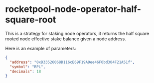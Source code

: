 # rocketpool-node-operator-half-square-root

This is a strategy for staking node operators, it returns the half square rooted node effective stake balance given a node address.

Here is an example of parameters:

```json
{
  "address": "0xD33526068D116cE69F19A9ee46F0bd304F21A51f",
  "symbol": "RPL",
  "decimals": 18
}
```
